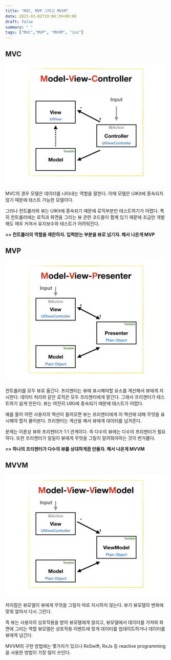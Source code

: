 ```yaml
---
title: "MVC, MVP 그리고 MVVM"
date: 2023-03-02T19:00:39+09:00
draft: false
summary: " "
tags: ["MVC","MVP", "MVVM", "ios"]
---
```



## MVC

![mvc](/image/mvc.png)

MVC의 경우 모델은 데이터를 나타내는 역할을 말한다. 이때 모델은 UIKit에 종속되지 않기 때문에 테스트 가능한 모델이다.  

그러나 컨트롤러와 뷰는 UIKit에 종속되기 때문에 로직부분만 테스트하기가 어렵다. 특히 컨트롤러에는 로직과 화면을 그리는 뷰 관련 코드들이 함께 있기 때문에 조금만 개발해도 매우 커져서 유지보수와 테스트가 어려워진다.  
  
**=> 컨트롤러의 역할을 제한하자. 입력받는 부분을 뷰로 넘기자. 해서 나온게 MVP**
  
## MVP

![mvc](/image/mvp.png)


컨트롤러를 모두 뷰로 옮긴다.
프리젠터는 뷰에 표시해야할 요소를 계산해서 뷰에게 지시한다.
데이터 처리와 같은 로직은 모두 프리젠터에게 맡긴다. 그래서 프리젠터가 테스트하기 쉽게 만든다.
뷰는 여전히 UIKi에 종속되기 때문에 테스트가 어렵다.

예를 들어 어떤 사용자의 액션이 들어오면 뷰는 프리젠터에게 이 액션에 대해 무엇을 표시해야 할지 물어본다. 프리젠터는 계산을 해서 뷰에게 데이터를 넘겨준다.

문제는 이론상 뷰와 프리젠터가 1:1 관계이다. 즉 다수의 뷰에는 다수의 프리젠터가 필요하다. 또한 프리젠터가 일일이 뷰에게 무엇을 그릴지 알려줘야하는 것이 번거롭다.

**=> 하나의 프리젠터가 다수의 뷰를 상대하게끔 만들자. 해서 나온게 MVVM**
  
  
  

## MVVM

![mvvm](/image/mvvm.png)


차이점은 뷰모델이 뷰에게 무엇을 그릴지 따로 지시하지 않는다. 뷰가 뷰모델의 변화에 맞춰 알아서 다시 그린다.

즉 뷰는 사용자의 상호작용을 받아 뷰모델에게 알리고, 뷰모델에서 데이터를 가져와 화면에 그리는 역할
뷰모델은 상호작용 이벤트에 맞게 데이터를 업데이트하거나 데이터를 뷰에게 넘긴다.

MVVM의 구현 방법에는 몇가지가 있으나 RxSwift, RxJs 등 reactive programming을 사용한 방법이 가장 많이 쓰인다. 

